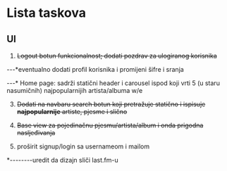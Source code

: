 # Lista taskova


## UI

1. ~~Logout botun funkcionalnost; dodati pozdrav za ulogiranog korisnika~~

---*eventualno dodati profil korisnika i promijeni šifre i sranja

---* Home page: sadrži statični header i carousel ispod koji vrti 5 (u staru nasumičnih) najpopularnijih artista/albuma w/e

3. ~~Dodati na navbaru search botun koji pretražuje statično i ispisuje **najpopularnije**  artiste, pjesme i slično~~

4. ~~Base view za pojedinačnu pjesmu/artista/album i onda prigodna nasljeđivanja~~

5. proširit signup/login sa usernameom i mailom 

*--------uredit da dizajn sliči last.fm-u